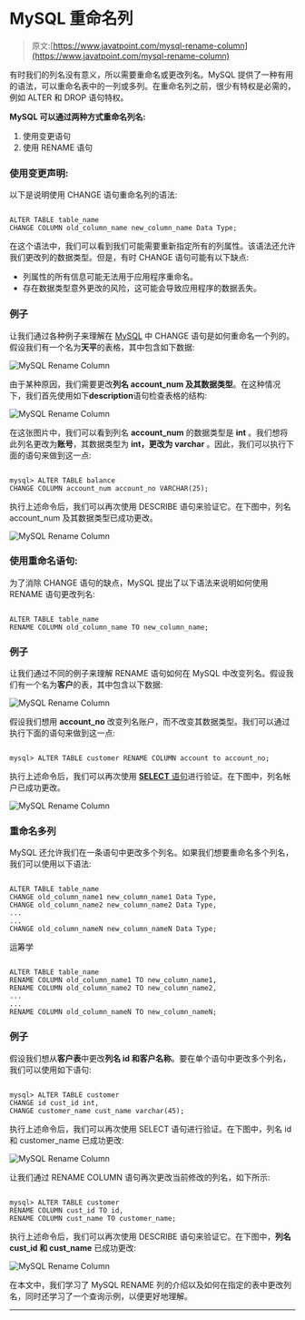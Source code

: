 # MySQL 重命名列

> 原文:[https://www.javatpoint.com/mysql-rename-column](https://www.javatpoint.com/mysql-rename-column)

有时我们的列名没有意义，所以需要重命名或更改列名。MySQL 提供了一种有用的语法，可以重命名表中的一列或多列。在重命名列之前，很少有特权是必需的，例如 ALTER 和 DROP 语句特权。

**MySQL 可以通过两种方式重命名列名:**

1.  使用变更语句
2.  使用 RENAME 语句

### 使用变更声明:

以下是说明使用 CHANGE 语句重命名列的语法:

```

ALTER TABLE table_name 
CHANGE COLUMN old_column_name new_column_name Data Type;

```

在这个语法中，我们可以看到我们可能需要重新指定所有的列属性。该语法还允许我们更改列的数据类型。但是，有时 CHANGE 语句可能有以下缺点:

*   列属性的所有信息可能无法用于应用程序重命名。
*   存在数据类型意外更改的风险，这可能会导致应用程序的数据丢失。

### 例子

让我们通过各种例子来理解在 [MySQL](https://www.javatpoint.com/mysql-tutorial) 中 CHANGE 语句是如何重命名一个列的。假设我们有一个名为**天平**的表格，其中包含如下数据:

![MySQL Rename Column](../Images/342f7dcb5505e9124db63015afa69714.png)

由于某种原因，我们需要更改**列名 account_num 及其数据类型**。在这种情况下，我们首先使用如下**description**语句检查表格的结构:

![MySQL Rename Column](../Images/a4e6bcc7cb9564a5d64a8604323a9518.png)

在这张图片中，我们可以看到列名 **account_num** 的数据类型是 **int** 。我们想将此列名更改为**账号**，其数据类型为 **int，更改为 varchar** 。因此，我们可以执行下面的语句来做到这一点:

```

mysql> ALTER TABLE balance 
CHANGE COLUMN account_num account_no VARCHAR(25);

```

执行上述命令后，我们可以再次使用 DESCRIBE 语句来验证它。在下图中，列名 account_num 及其数据类型已成功更改。

![MySQL Rename Column](../Images/4fcdef4fa819c48f91a9e2bc64d27ef8.png)

### 使用重命名语句:

为了消除 CHANGE 语句的缺点，MySQL 提出了以下语法来说明如何使用 RENAME 语句更改列名:

```

ALTER TABLE table_name 
RENAME COLUMN old_column_name TO new_column_name;

```

### 例子

让我们通过不同的例子来理解 RENAME 语句如何在 MySQL 中改变列名。假设我们有一个名为**客户**的表，其中包含以下数据:

![MySQL Rename Column](../Images/901235ef620237f818786da3cbb6555b.png)

假设我们想用 **account_no** 改变列名账户，而不改变其数据类型。我们可以通过执行下面的语句来做到这一点:

```

mysql> ALTER TABLE customer RENAME COLUMN account to account_no;

```

执行上述命令后，我们可以再次使用 [**SELECT** 语句](https://www.javatpoint.com/mysql-select)进行验证。在下图中，列名帐户已成功更改。

![MySQL Rename Column](../Images/be9afa484f22ddc409ab944edcc0f292.png)

### 重命名多列

MySQL 还允许我们在一条语句中更改多个列名。如果我们想要重命名多个列名，我们可以使用以下语法:

```

ALTER TABLE table_name 
CHANGE old_column_name1 new_column_name1 Data Type,
CHANGE old_column_name2 new_column_name2 Data Type,
...
...
CHANGE old_column_nameN new_column_nameN Data Type;

```

运筹学

```

ALTER TABLE table_name 
RENAME COLUMN old_column_name1 TO new_column_name1,
RENAME COLUMN old_column_name2 TO new_column_name2,
...
...
RENAME COLUMN old_column_nameN TO new_column_nameN;

```

### 例子

假设我们想从**客户表**中更改**列名 id 和客户名称**。要在单个语句中更改多个列名，我们可以使用如下语句:

```

mysql> ALTER TABLE customer 
CHANGE id cust_id int, 
CHANGE customer_name cust_name varchar(45);

```

执行上述命令后，我们可以再次使用 SELECT 语句进行验证。在下图中，列名 id 和 customer_name 已成功更改:

![MySQL Rename Column](../Images/54dc68d88919a28d0b79e98bac8c4aa8.png)

让我们通过 RENAME COLUMN 语句再次更改当前修改的列名，如下所示:

```

mysql> ALTER TABLE customer 
RENAME COLUMN cust_id TO id, 
RENAME COLUMN cust_name TO customer_name;

```

执行上述命令后，我们可以再次使用 DESCRIBE 语句来验证它。在下图中，**列名 cust_id 和 cust_name** 已成功更改:

![MySQL Rename Column](../Images/ca71702847c194c11c80ea8e4e05c106.png)

在本文中，我们学习了 MySQL RENAME 列的介绍以及如何在指定的表中更改列名，同时还学习了一个查询示例，以便更好地理解。

* * *